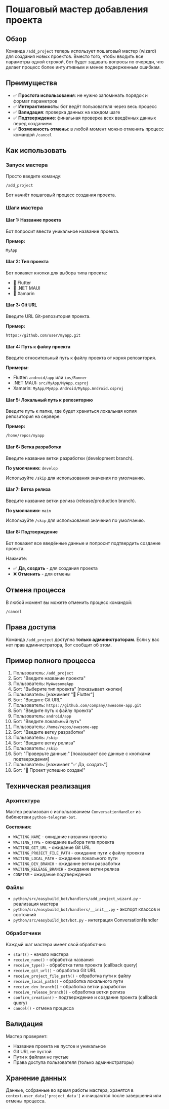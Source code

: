# Пошаговый мастер добавления проекта

## Обзор

Команда `/add_project` теперь использует пошаговый мастер (wizard) для создания новых проектов. Вместо того, чтобы вводить все параметры одной строкой, бот будет задавать вопросы по очереди, что делает процесс более интуитивным и менее подверженным ошибкам.

## Преимущества

- ✅ **Простота использования**: не нужно запоминать порядок и формат параметров
- ✅ **Интерактивность**: бот ведёт пользователя через весь процесс
- ✅ **Валидация**: проверка данных на каждом шаге
- ✅ **Подтверждение**: финальная проверка всех введённых данных перед созданием
- ✅ **Возможность отмены**: в любой момент можно отменить процесс командой `/cancel`

## Как использовать

### Запуск мастера

Просто введите команду:

```
/add_project
```

Бот начнёт пошаговый процесс создания проекта.

### Шаги мастера

#### Шаг 1: Название проекта
Бот попросит ввести уникальное название проекта.

**Пример:**
```
MyApp
```

#### Шаг 2: Тип проекта
Бот покажет кнопки для выбора типа проекта:
- 🦋 Flutter
- 🔷 .NET MAUI
- 🔶 Xamarin

#### Шаг 3: Git URL
Введите URL Git-репозитория проекта.

**Пример:**
```
https://github.com/user/myapp.git
```

#### Шаг 4: Путь к файлу проекта
Введите относительный путь к файлу проекта от корня репозитория.

**Примеры:**
- Flutter: `android/app` или `ios/Runner`
- .NET MAUI: `src/MyApp/MyApp.csproj`
- Xamarin: `MyApp/MyApp.Android/MyApp.Android.csproj`

#### Шаг 5: Локальный путь к репозиторию
Введите путь к папке, где будет храниться локальная копия репозитория на сервере.

**Пример:**
```
/home/repos/myapp
```

#### Шаг 6: Ветка разработки
Введите название ветки разработки (development branch).

**По умолчанию:** `develop`

Используйте `/skip` для использования значения по умолчанию.

#### Шаг 7: Ветка релиза
Введите название ветки релиза (release/production branch).

**По умолчанию:** `main`

Используйте `/skip` для использования значения по умолчанию.

#### Шаг 8: Подтверждение
Бот покажет все введённые данные и попросит подтвердить создание проекта.

Нажмите:
- ✅ **Да, создать** - для создания проекта
- ❌ **Отменить** - для отмены

## Отмена процесса

В любой момент вы можете отменить процесс командой:

```
/cancel
```

## Права доступа

Команда `/add_project` доступна **только администраторам**. Если у вас нет прав администратора, бот сообщит об этом.

## Пример полного процесса

1. Пользователь: `/add_project`
2. Бот: "Введите название проекта"
3. Пользователь: `MyAwesomeApp`
4. Бот: "Выберите тип проекта" [показывает кнопки]
5. Пользователь: [нажимает "🦋 Flutter"]
6. Бот: "Введите Git URL"
7. Пользователь: `https://github.com/company/awesome-app.git`
8. Бот: "Введите путь к файлу проекта"
9. Пользователь: `android/app`
10. Бот: "Введите локальный путь"
11. Пользователь: `/home/repos/awesome-app`
12. Бот: "Введите ветку разработки"
13. Пользователь: `/skip`
14. Бот: "Введите ветку релиза"
15. Пользователь: `/skip`
16. Бот: "Проверьте данные:" [показывает все данные с кнопками подтверждения]
17. Пользователь: [нажимает "✅ Да, создать"]
18. Бот: "🎉 Проект успешно создан!"

## Техническая реализация

### Архитектура

Мастер реализован с использованием `ConversationHandler` из библиотеки `python-telegram-bot`.

**Состояния:**
- `WAITING_NAME` - ожидание названия проекта
- `WAITING_TYPE` - ожидание выбора типа проекта
- `WAITING_GIT_URL` - ожидание Git URL
- `WAITING_PROJECT_FILE_PATH` - ожидание пути к файлу проекта
- `WAITING_LOCAL_PATH` - ожидание локального пути
- `WAITING_DEV_BRANCH` - ожидание ветки разработки
- `WAITING_RELEASE_BRANCH` - ожидание ветки релиза
- `CONFIRM` - ожидание подтверждения

### Файлы

- `python/src/easybuild_bot/handlers/add_project_wizard.py` - реализация мастера
- `python/src/easybuild_bot/handlers/__init__.py` - экспорт классов и состояний
- `python/src/easybuild_bot/bot.py` - интеграция ConversationHandler

### Обработчики

Каждый шаг мастера имеет свой обработчик:
- `start()` - начало мастера
- `receive_name()` - обработка названия
- `receive_type()` - обработка типа проекта (callback query)
- `receive_git_url()` - обработка Git URL
- `receive_project_file_path()` - обработка пути к файлу
- `receive_local_path()` - обработка локального пути
- `receive_dev_branch()` - обработка ветки разработки
- `receive_release_branch()` - обработка ветки релиза
- `confirm_creation()` - подтверждение и создание проекта (callback query)
- `cancel()` - отмена процесса

## Валидация

Мастер проверяет:
- Название проекта не пустое и уникальное
- Git URL не пустой
- Пути к файлам не пустые
- Права доступа пользователя (только администраторы)

## Хранение данных

Данные, собранные во время работы мастера, хранятся в `context.user_data['project_data']` и очищаются после завершения или отмены процесса.






